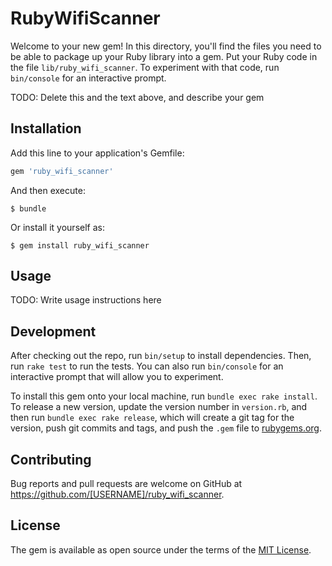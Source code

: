 # RubyWifiScanner

Welcome to your new gem! In this directory, you'll find the files you need to be able to package up your Ruby library into a gem. Put your Ruby code in the file `lib/ruby_wifi_scanner`. To experiment with that code, run `bin/console` for an interactive prompt.

TODO: Delete this and the text above, and describe your gem

## Installation

Add this line to your application's Gemfile:

```ruby
gem 'ruby_wifi_scanner'
```

And then execute:

    $ bundle

Or install it yourself as:

    $ gem install ruby_wifi_scanner

## Usage

TODO: Write usage instructions here

## Development

After checking out the repo, run `bin/setup` to install dependencies. Then, run `rake test` to run the tests. You can also run `bin/console` for an interactive prompt that will allow you to experiment.

To install this gem onto your local machine, run `bundle exec rake install`. To release a new version, update the version number in `version.rb`, and then run `bundle exec rake release`, which will create a git tag for the version, push git commits and tags, and push the `.gem` file to [rubygems.org](https://rubygems.org).

## Contributing

Bug reports and pull requests are welcome on GitHub at https://github.com/[USERNAME]/ruby_wifi_scanner.

## License

The gem is available as open source under the terms of the [MIT License](https://opensource.org/licenses/MIT).
